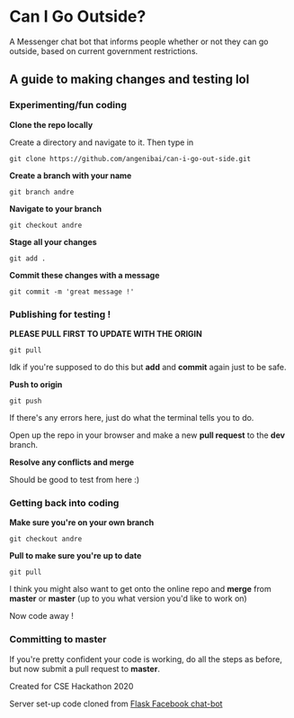 # Can I Go Outside?
A Messenger chat bot that informs people whether or not they can go outside, based on current government restrictions.

## A guide to making changes and testing lol

### Experimenting/fun coding 
**Clone the repo locally**

Create a directory and navigate to it. Then type in
```shell
git clone https://github.com/angenibai/can-i-go-out-side.git
```
**Create a branch with your name**
```shell
git branch andre
```
**Navigate to your branch**
```shell
git checkout andre
```
**Stage all your changes**
```shell
git add .
```
**Commit these changes with a message**
```shell
git commit -m 'great message !'
```
### Publishing for testing !
**PLEASE PULL FIRST TO UPDATE WITH THE ORIGIN**
```shell
git pull
```
Idk if you're supposed to do this but **add** and **commit** again just to be safe.

**Push to origin**
```shell
git push
```
If there's any errors here, just do what the terminal tells you to do.

Open up the repo in your browser and make a new **pull request** to the **dev** branch.

**Resolve any conflicts and merge**

Should be good to test from here :)
### Getting back into coding
**Make sure you're on your own branch**
```shell
git checkout andre
```
**Pull to make sure you're up to date**
```shell
git pull
```
I think you might also want to get onto the online repo and **merge** from **master** or **master** (up to you what version you'd like to work on)

Now code away !
### Committing to master
If you're pretty confident your code is working, do all the steps as before, but now submit a pull request to **master**.

Created for CSE Hackathon 2020

Server set-up code cloned from [Flask Facebook chat-bot](https://github.com/udodihor/flask-fb-bot)